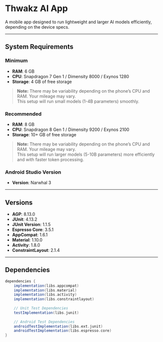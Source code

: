 # Thwakz AI App

A mobile app designed to run lightweight and larger AI models efficiently, depending on the device specs.

---

## System Requirements

### Minimum

- **RAM**: 6 GB
- **CPU**: Snapdragon 7 Gen 1 / Dimensity 8000 / Exynos 1280
- **Storage**: 4 GB of free storage

> **Note:** There may be variability depending on the phone’s CPU and RAM. Your mileage may vary.  
> This setup will run small models (1-4B parameters) smoothly.

### Recommended

- **RAM**: 8 GB
- **CPU**: Snapdragon 8 Gen 1 / Dimensity 9200 / Exynos 2100
- **Storage**: 10+ GB of free storage

> **Note:** There may be variability depending on the phone’s CPU and RAM. Your mileage may vary.  
> This setup will run larger models (5-10B parameters) more efficiently and with faster token processing.

### Android Studio Version

- **Version**: Narwhal 3

---

## Versions

- **AGP**: 8.13.0
- **JUnit**: 4.13.2
- **JUnit Version**: 1.1.5
- **Espresso Core**: 3.5.1
- **AppCompat**: 1.6.1
- **Material**: 1.10.0
- **Activity**: 1.8.0
- **ConstraintLayout**: 2.1.4

---

## Dependencies

```gradle
dependencies {
    implementation(libs.appcompat)
    implementation(libs.material)
    implementation(libs.activity)
    implementation(libs.constraintlayout)
    
    // Unit Test Dependencies
    testImplementation(libs.junit)
    
    // Android Test Dependencies
    androidTestImplementation(libs.ext.junit)
    androidTestImplementation(libs.espresso.core)
}
